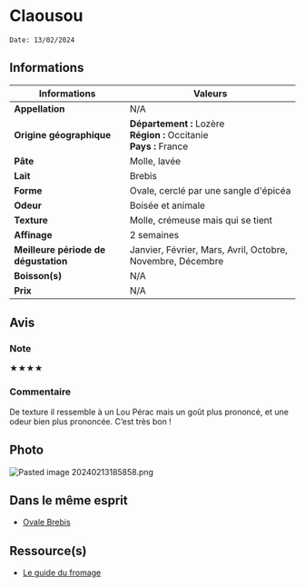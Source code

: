 # Claousou
```
Date: 13/02/2024
```
## Informations

| Informations | Valeurs |
| ---- | ---- |
| **Appellation** | N/A |
| **Origine géographique** | **Département :** Lozère<br>**Région :** Occitanie<br>**Pays :** France   |
| **Pâte** | Molle, lavée |
| **Lait** | Brebis |
| **Forme** | Ovale, cerclé par une sangle d'épicéa |
| **Odeur** | Boisée et animale |
| **Texture** | Molle, crémeuse mais qui se tient |
| **Affinage** | 2 semaines |
| **Meilleure période de dégustation** | Janvier, Février, Mars, Avril, Octobre, Novembre, Décembre |
| **Boisson(s)** | N/A |
| **Prix** | N/A |

## Avis
### Note
★★★★
### Commentaire
De texture il ressemble à un Lou Pérac mais un goût plus prononcé, et une odeur bien plus prononcée. C’est très bon !

## Photo
![Pasted image 20240213185858.png](./M%C3%A9dias/Pasted%20image%2020240213185858.png)

## Dans le même esprit
* [Ovale Brebis](./Ovale%20Brebis.md)

## Ressource(s)
* [Le guide du fromage](https://www.leguidedufromage.com/le-claousou-io621.html)